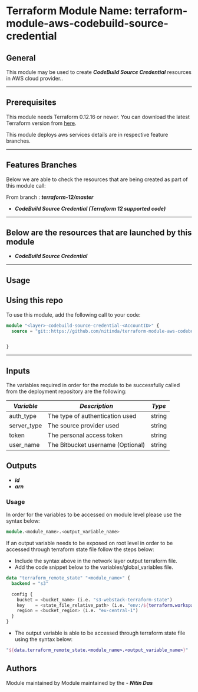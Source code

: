 # Terraform Module Name: terraform-module-aws-codebuild-source-credential


## General

This module may be used to create **_CodeBuild Source Credential_** resources in AWS cloud provider..

---


## Prerequisites

This module needs Terraform 0.12.16 or newer.
You can download the latest Terraform version from [here](https://www.terraform.io/downloads.html).

This module deploys aws services details are in respective feature branches.

---

## Features Branches

Below we are able to check the resources that are being created as part of this module call:


From branch : **_terraform-12/master_**

* **_CodeBuild Source Credential (Terraform 12 supported code)_**


---

## Below are the resources that are launched by this module

* **_CodeBuild Source Credential_**


---

## Usage

## Using this repo

To use this module, add the following call to your code:

```tf
module "<layer>-codebuild-source-credential-<AccountID>" {
  source = "git::https://github.com/nitinda/terraform-module-aws-codebuild-source-credential.git?ref=terraform-12/master"


}
```
---

## Inputs

The variables required in order for the module to be successfully called from the deployment repository are the following:


|         **_Variable_**          |        **_Description_**            |   **_Type_**   |
|---------------------------------|-------------------------------------|----------------|
| auth_type                       | The type of authentication used     | string         |
| server_type                     | The source provider used            | string         |
| token                           | The personal access token           | string         |
| user_name                       | The Bitbucket username (Optional)   | string         |



## Outputs

* **_id_**
* **_arn_**



### Usage
In order for the variables to be accessed on module level please use the syntax below:

```tf
module.<module_name>.<output_variable_name>
```

If an output variable needs to be exposed on root level in order to be accessed through terraform state file follow the steps below:

- Include the syntax above in the network layer output terraform file.
- Add the code snippet below to the variables/global_variables file.

```tf
data "terraform_remote_state" "<module_name>" {
  backend = "s3"

  config {
    bucket = <bucket_name> (i.e. "s3-webstack-terraform-state")
    key    = <state_file_relative_path> (i.e. "env:/${terraform.workspace}/4_Networking/terraform.tfstate")
    region = <bucket_region> (i.e. "eu-central-1")
  }
}
```

- The output variable is able to be accessed through terraform state file using the syntax below:

```tf
"${data.terraform_remote_state.<module_name>.<output_variable_name>}"
```

## Authors
Module maintained by Module maintained by the - **_Nitin Das_**